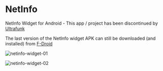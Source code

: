 NetInfo
=======

NetInfo Widget for Android - This app / project has been discontinued by [Ultrafunk](https://ultrafunk.com)

The last version of the NetInfo widget APK can still be downloaded (and installed) from [F-Droid](https://f-droid.org/en/packages/com.ultrafunk.network_info/)

![netinfo-widget-01](http://ultrafunk.com/projects/img/ultrafunk_netinfo_widget_06b.png)

![netinfo-widget-02](http://ultrafunk.com/projects/img/ultrafunk_netinfo_widget_07b.png)
